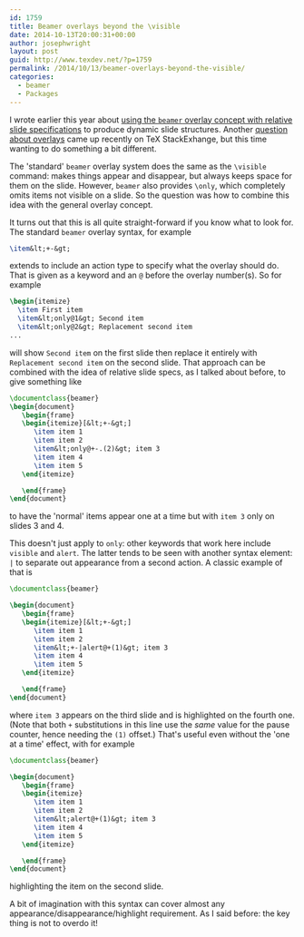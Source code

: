 ```yaml
---
id: 1759
title: Beamer overlays beyond the \visible
date: 2014-10-13T20:00:31+00:00
author: josephwright
layout: post
guid: http://www.texdev.net/?p=1759
permalink: /2014/10/13/beamer-overlays-beyond-the-visible/
categories:
  - beamer
  - Packages
---
```

I wrote earlier this year about [using the `beamer` overlay concept with relative slide specifications](http://www.texdev.net/2014/01/28/the-overlay-syntax-and-pause-in-beamer/) to produce dynamic slide structures. Another [question about overlays](http://tex.stackexchange.com/questions/205625/) came up recently on TeX StackExhange, but this time wanting to do something a bit different.

The 'standard' `beamer` overlay system does the same as the `\visible` command: makes things appear and disappear, but always keeps space for them on the slide. However, `beamer` also provides `\only`, which completely omits items not visible on a slide. So the question was how to combine this idea with the general overlay concept.

It turns out that this is all quite straight-forward if you know what to look for. The standard `beamer` overlay syntax, for example

```latex
\item&lt;+-&gt;
```

extends to include an action type to specify what the overlay should do. That is given as a keyword and an `@` before the overlay number(s). So for example

```latex
\begin{itemize}
  \item First item
  \item&lt;only@1&gt; Second item
  \item&lt;only@2&gt; Replacement second item
...
```

will show `Second item` on the first slide then replace it entirely with `Replacement second item` on the second slide. That approach can be combined with the idea of relative slide specs, as I talked about before, to give something like

```latex
\documentclass{beamer}
\begin{document}
   \begin{frame}
   \begin{itemize}[&lt;+-&gt;]
      \item item 1
      \item item 2
      \item&lt;only@+-.(2)&gt; item 3
      \item item 4
      \item item 5
   \end{itemize}

   \end{frame}
\end{document}
```

to have the 'normal' items appear one at a time but with `item 3` only on slides 3 and 4.

This doesn't just apply to `only`: other keywords that work here include `visible` and `alert`. The latter tends to be seen with another syntax element: `|` to separate out appearance from a second action. A classic example of that is

```latex
\documentclass{beamer}

\begin{document}
   \begin{frame}
   \begin{itemize}[&lt;+-&gt;]
      \item item 1
      \item item 2
      \item&lt;+-|alert@+(1)&gt; item 3
      \item item 4
      \item item 5
   \end{itemize}

   \end{frame}
\end{document}
```

where `item 3` appears on the third slide and is highlighted on the fourth one. (Note that both `+` substitutions in this line use the _same_ value for the pause counter, hence needing the `(1)` offset.) That's useful even without the 'one at a time' effect, with for example

```latex
\documentclass{beamer}

\begin{document}
   \begin{frame}
   \begin{itemize}
      \item item 1
      \item item 2
      \item&lt;alert@+(1)&gt; item 3
      \item item 4
      \item item 5
   \end{itemize}

   \end{frame}
\end{document}
```

highlighting the item on the second slide.

A bit of imagination with this syntax can cover almost any appearance/disappearance/highlight requirement. As I said before: the key thing is not to overdo it!
